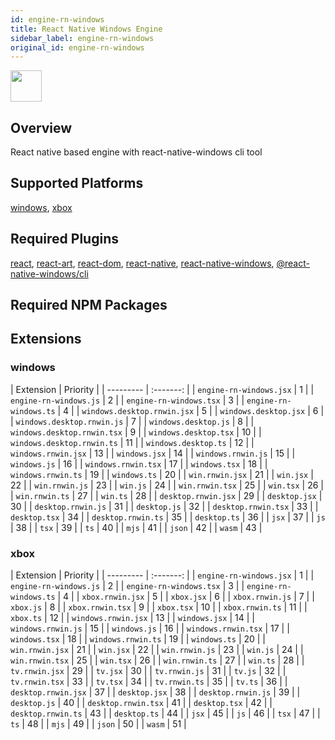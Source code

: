 ```yaml
---
id: engine-rn-windows
title: React Native Windows Engine
sidebar_label: engine-rn-windows
original_id: engine-rn-windows
---
```


<img className="header-image" src="https://renative.org/img/ic_engine.png" width="50" height="50" />

<!--AUTO_GENERATED_START-->


## Overview

React native based engine with react-native-windows cli tool

## Supported Platforms

[windows](platforms/windows.md), [xbox](platforms/xbox.md)

## Required Plugins

[react](../plugins#react), [react-art](../plugins#react-art), [react-dom](../plugins#react-dom), [react-native](../plugins#react-native), [react-native-windows](../plugins#react-native-windows), [@react-native-windows/cli](../plugins#react-native-windowscli)

## Required NPM Packages







## Extensions

### windows

| Extension | Priority  |
      | --------- | :-------: |
| `engine-rn-windows.jsx` | 1 |
| `engine-rn-windows.js` | 2 |
| `engine-rn-windows.tsx` | 3 |
| `engine-rn-windows.ts` | 4 |
| `windows.desktop.rnwin.jsx` | 5 |
| `windows.desktop.jsx` | 6 |
| `windows.desktop.rnwin.js` | 7 |
| `windows.desktop.js` | 8 |
| `windows.desktop.rnwin.tsx` | 9 |
| `windows.desktop.tsx` | 10 |
| `windows.desktop.rnwin.ts` | 11 |
| `windows.desktop.ts` | 12 |
| `windows.rnwin.jsx` | 13 |
| `windows.jsx` | 14 |
| `windows.rnwin.js` | 15 |
| `windows.js` | 16 |
| `windows.rnwin.tsx` | 17 |
| `windows.tsx` | 18 |
| `windows.rnwin.ts` | 19 |
| `windows.ts` | 20 |
| `win.rnwin.jsx` | 21 |
| `win.jsx` | 22 |
| `win.rnwin.js` | 23 |
| `win.js` | 24 |
| `win.rnwin.tsx` | 25 |
| `win.tsx` | 26 |
| `win.rnwin.ts` | 27 |
| `win.ts` | 28 |
| `desktop.rnwin.jsx` | 29 |
| `desktop.jsx` | 30 |
| `desktop.rnwin.js` | 31 |
| `desktop.js` | 32 |
| `desktop.rnwin.tsx` | 33 |
| `desktop.tsx` | 34 |
| `desktop.rnwin.ts` | 35 |
| `desktop.ts` | 36 |
| `jsx` | 37 |
| `js` | 38 |
| `tsx` | 39 |
| `ts` | 40 |
| `mjs` | 41 |
| `json` | 42 |
| `wasm` | 43 |
### xbox

| Extension | Priority  |
      | --------- | :-------: |
| `engine-rn-windows.jsx` | 1 |
| `engine-rn-windows.js` | 2 |
| `engine-rn-windows.tsx` | 3 |
| `engine-rn-windows.ts` | 4 |
| `xbox.rnwin.jsx` | 5 |
| `xbox.jsx` | 6 |
| `xbox.rnwin.js` | 7 |
| `xbox.js` | 8 |
| `xbox.rnwin.tsx` | 9 |
| `xbox.tsx` | 10 |
| `xbox.rnwin.ts` | 11 |
| `xbox.ts` | 12 |
| `windows.rnwin.jsx` | 13 |
| `windows.jsx` | 14 |
| `windows.rnwin.js` | 15 |
| `windows.js` | 16 |
| `windows.rnwin.tsx` | 17 |
| `windows.tsx` | 18 |
| `windows.rnwin.ts` | 19 |
| `windows.ts` | 20 |
| `win.rnwin.jsx` | 21 |
| `win.jsx` | 22 |
| `win.rnwin.js` | 23 |
| `win.js` | 24 |
| `win.rnwin.tsx` | 25 |
| `win.tsx` | 26 |
| `win.rnwin.ts` | 27 |
| `win.ts` | 28 |
| `tv.rnwin.jsx` | 29 |
| `tv.jsx` | 30 |
| `tv.rnwin.js` | 31 |
| `tv.js` | 32 |
| `tv.rnwin.tsx` | 33 |
| `tv.tsx` | 34 |
| `tv.rnwin.ts` | 35 |
| `tv.ts` | 36 |
| `desktop.rnwin.jsx` | 37 |
| `desktop.jsx` | 38 |
| `desktop.rnwin.js` | 39 |
| `desktop.js` | 40 |
| `desktop.rnwin.tsx` | 41 |
| `desktop.tsx` | 42 |
| `desktop.rnwin.ts` | 43 |
| `desktop.ts` | 44 |
| `jsx` | 45 |
| `js` | 46 |
| `tsx` | 47 |
| `ts` | 48 |
| `mjs` | 49 |
| `json` | 50 |
| `wasm` | 51 |



<!--AUTO_GENERATED_END-->
